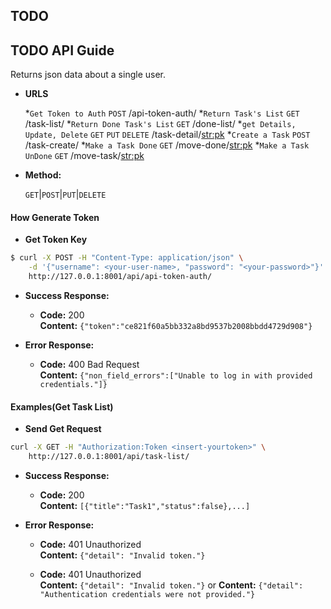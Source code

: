 ## TODO

**TODO API Guide**
----
  Returns json data about a single user.

* **URLS**

    *`Get Token to Auth`             `POST`                 /api-token-auth/
    *`Return Task's List`            `GET`                  /task-list/
    *`Return Done Task's List`       `GET`                  /done-list/
    *`get Details, Update, Delete`   `GET` `PUT` `DELETE`   /task-detail/<str:pk>
    *`Create a Task`                 `POST`                 /task-create/
    *`Make a Task Done`              `GET`                  /move-done/<str:pk>
    *`Make a Task UnDone`            `GET`                  /move-task/<str:pk>


* **Method:**

  `GET`|`POST`|`PUT`|`DELETE`
  
#### How Generate Token

* **Get Token Key**

```bash
$ curl -X POST -H "Content-Type: application/json" \
    -d '{"username": <your-user-name>, "password": "<your-password>"}' \
    http://127.0.0.1:8001/api/api-token-auth/
```

* **Success Response:**

  * **Code:** 200 <br />
    **Content:** `{"token":"ce821f60a5bb332a8bd9537b2008bbdd4729d908"}`
 
* **Error Response:**

  * **Code:** 400 Bad Request <br />
    **Content:** `{"non_field_errors":["Unable to log in with provided credentials."]}`



#### Examples(Get Task List)

* **Send Get Request**

```bash
curl -X GET -H "Authorization:Token <insert-yourtoken>" \
    http://127.0.0.1:8001/api/task-list/
```

* **Success Response:**

  * **Code:** 200 <br />
    **Content:** `[{"title":"Task1","status":false},...]`
 
* **Error Response:**

  * **Code:** 401 Unauthorized <br />
    **Content:** `{"detail": "Invalid token."}`

  * **Code:** 401 Unauthorized <br />
    **Content:** `{"detail": "Invalid token."}`
    or 
    **Content:** `{"detail": "Authentication credentials were not provided."}`
